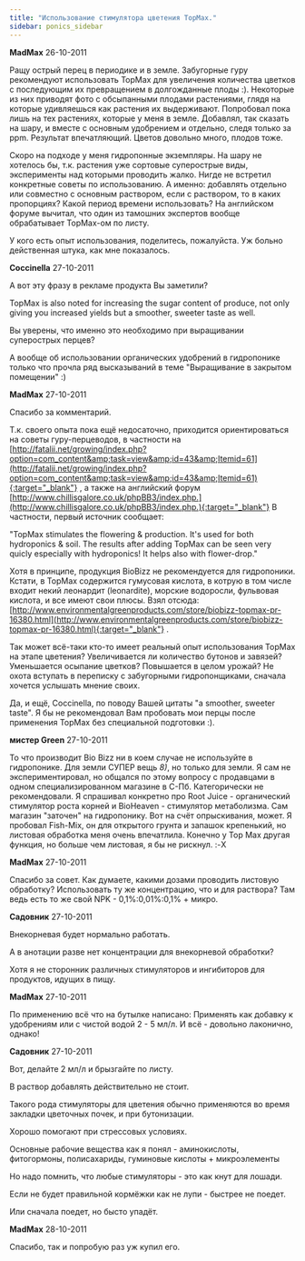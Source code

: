 ```yaml
---
title: "Использование стимулятора цветения TopMax."
sidebar: ponics_sidebar
---
```


**MadMax** 26-10-2011

Ращу острый перец в периодике и в земле. Забугорные гуру рекомендуют использовать TopMax для увеличения количества цветков с последующим их превращением в долгожданные плоды :). Некоторые из них приводят фото с обсыпанными плодами растениями, глядя на которые удивляешься как растения их выдерживают. Попробовал пока лишь на тех растениях, которые у меня в земле. Добавлял, так сказать на шару, и вместе с основным удобрением и отдельно, следя только за ppm. Результат впечатляющий. Цветов довольно много, плодов тоже. 

Скоро на подходе у меня гидропонные экземпляры. На шару не хотелось бы, т.к. растения уже сортовые суперострые виды, эксперименты над которыми проводить жалко. Нигде не встретил конкретные советы по использованию. А именно: добавлять отдельно или совместно с основным раствором, если с раствором, то в каких пропорциях? Какой период времени использовать? На английском форуме вычитал, что один из тамошних экспертов вообще обрабатывает TopMax-ом по листу.

У кого есть опыт использования, поделитесь, пожалуйста. Уж больно действенная штука, как мне показалось. 


**Coccinella** 27-10-2011

А вот эту фразу в рекламе продукта Вы заметили?

TopMax is also noted for increasing the sugar content of produce, not only giving you increased yields but a smoother, sweeter taste as well. 

Вы уверены, что именно это необходимо при выращивании суперострых перцев?

А вообще об использовании органических удобрений в гидропонике только что прочла ряд высказываний в теме "Выращивание в закрытом помещении" :)


**MadMax** 27-10-2011

Спасибо за комментарий.

Т.к. своего опыта пока ещё недосаточно, приходится ориентироваться на советы гуру-перцеводов, в частности на [http://fatalii.net/growing/index.php?option=com_content&amp;task=view&amp;id=43&amp;Itemid=61](http://fatalii.net/growing/index.php?option=com_content&amp;task=view&amp;id=43&amp;Itemid=61){:target="_blank"} , а также на английский форум [http://www.chillisgalore.co.uk/phpBB3/index.php.](http://www.chillisgalore.co.uk/phpBB3/index.php.){:target="_blank"} В частности, первый источник сообщает:

"TopMax stimulates the flowering &amp; production. It&#039;s used for both hydroponics &amp; soil. The results after adding TopMax can be seen very quicly especially with hydroponics! It helps also with flower-drop."

Хотя в принципе, продукция BioBizz не рекомендуется для гидропоники. Кстати, в TopMax содержится гумусовая кислота, в котрую в том числе входит некий леонардит (leonardite), морские водоросли, фульвовая кислота, и все имеют свои плюсы. Взял отсюда: [http://www.environmentalgreenproducts.com/store/biobizz-topmax-pr-16380.html](http://www.environmentalgreenproducts.com/store/biobizz-topmax-pr-16380.html){:target="_blank"} .

Так может всё-таки кто-то имеет реальный опыт использования TopMax на этапе цветения? Увеличивается ли количество бутонов и завязей? Уменьшается осыпание цветков? Повышается в целом урожай? Не охота вступать в переписку с забугорными гидропонщиками, сначала хочется услышать мнение своих. 

Да, и ещё, Coccinella, по поводу Вашей цитаты "a smoother, sweeter taste". Я бы не рекомендовал Вам пробовать мои перцы после применения TopMax без специальной подготовки :).


**мистер Green** 27-10-2011

То что производит Bio Bizz ни в коем случае не используйте в гидропонике. Для земли СУПЕР вещь *8)*, но только для земли. Я сам не экспериментировал, но общался по этому вопросу с продавцами в одном специализированном магазине в С-Пб. Категорически не рекомендовали. Я спрашивал конкретно про Root Juice - органический стимулятор роста корней и BioHeaven - стимулятор метаболизма. Сам магазин "заточен" на гидропонику. Вот на счёт опрыскивания, может. Я пробовал Fish-Mix, он для открытого грунта и запашок крепенький, но листовая обработка меня очень впечатлила. Конечно у Top Max другая функция, но больше чем листовая, я бы не рискнул. :-X


**MadMax** 27-10-2011

Спасибо за совет. Как думаете, какими дозами проводить листовую обработку? Использовать ту же концентрацию, что и для раствора? Там ведь есть то же свой NPK - 0,1%:0,01%:0,1% + микро.


**Садовник** 27-10-2011

Внекорневая будет нормально работать.

А в анотации разве нет концентрации для внекорневой обработки?

Хотя я не сторонник различных стимуляторов и ингибиторов для продуктов, идущих в пищу.


**MadMax** 27-10-2011

По применению всё что на бутылке написано: Применять как добавку к удобрениям или с чистой водой 2 - 5 мл/л. И всё - довольно лаконично, однако!


**Садовник** 27-10-2011

Вот, делайте 2 мл/л и брызгайте по листу.

В раствор добавлять действительно не стоит.

Такого рода стимуляторы для цветения обычно применяются во время закладки цветочных почек, и при бутонизации.

Хорошо помогают при стрессовых условиях.

Основные рабочие вещества как я понял - аминокислоты, фитогормоны, полисахариды, гуминовые кислоты + микроэлементы

Но надо помнить, что любые стимуляторы - это как кнут для лошади.

Если не будет правильной кормёжки как не лупи - быстрее не поедет.

Или сначала поедет, но бысто упадёт.


**MadMax** 28-10-2011

Спасибо, так и попробую раз уж купил его.


